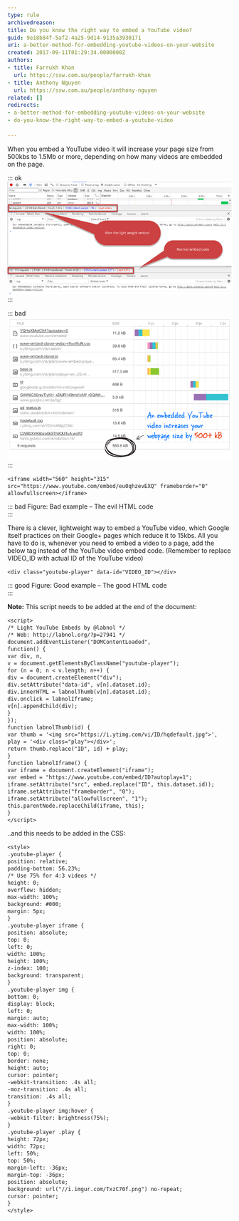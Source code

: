 ```yaml
---
type: rule
archivedreason: 
title: Do you know the right way to embed a YouTube video?
guid: 9e18b84f-5af2-4a25-9d14-9135a3930171
uri: a-better-method-for-embedding-youtube-videos-on-your-website
created: 2017-09-11T01:29:34.0000000Z
authors:
- title: Farrukh Khan
  url: https://ssw.com.au/people/farrukh-khan
- title: Anthony Nguyen
  url: https://ssw.com.au/people/anthony-nguyen
related: []
redirects:
- a-better-method-for-embedding-youtube-videos-on-your-website
- do-you-know-the-right-way-to-embed-a-youtube-video

---
```


When you embed a YouTube video it will increase your page size from 500kbs to 1.5Mb or more, depending on how many videos are embedded on the page.


<!--endintro-->


::: ok  
![Figure: A side by side comparison – everyone wants less requests and a smaller page size](video-embed-load-time.png)  
:::


::: bad  
![Figure: Bad example - Don’t add embed code directly from YouTube. For more details read "A Better Method for Embedding YouTube Videos on your Website"](video-embed-bad.png)  
:::
 


```
<iframe width="560" height="315" src="https://www.youtube.com/embed/eu0qhzevEXQ" frameborder="0" allowfullscreen></iframe>
```




::: bad
Figure: Bad example – The evil HTML code  
:::
 
There is a clever, lightweight way to embed a YouTube video, which Google itself practices on their Google+ pages which reduce it to 15kbs.
All you have to do is, whenever you need to embed a video to a page, add the below tag instead of the YouTube video embed code. (Remember to replace VIDEO\_ID with actual ID of the YouTube video)



```
<div class="youtube-player" data-id="VIDEO_ID"></div>
```




::: good
Figure: Good example – The good HTML code  
:::


**Note:** This script needs to be added at the end of the document:



```
<script>
/* Light YouTube Embeds by @labnol */
/* Web: http://labnol.org/?p=27941 */
document.addEventListener("DOMContentLoaded",
function() {
var div, n,
v = document.getElementsByClassName("youtube-player");
for (n = 0; n < v.length; n++) {
div = document.createElement("div");
div.setAttribute("data-id", v[n].dataset.id);
div.innerHTML = labnolThumb(v[n].dataset.id);
div.onclick = labnolIframe;
v[n].appendChild(div);
}
});
function labnolThumb(id) {
var thumb = '<img src="https://i.ytimg.com/vi/ID/hqdefault.jpg">',
play = '<div class="play"></div>';
return thumb.replace("ID", id) + play;
}
function labnolIframe() {
var iframe = document.createElement("iframe");
var embed = "https://www.youtube.com/embed/ID?autoplay=1";
iframe.setAttribute("src", embed.replace("ID", this.dataset.id));
iframe.setAttribute("frameborder", "0");
iframe.setAttribute("allowfullscreen", "1");
this.parentNode.replaceChild(iframe, this);
}
</script>
```



..and this needs to be added in the CSS:



```
<style>
.youtube-player {
position: relative;
padding-bottom: 56.23%;
/* Use 75% for 4:3 videos */
height: 0;
overflow: hidden;
max-width: 100%;
background: #000;
margin: 5px;
}
.youtube-player iframe {
position: absolute;
top: 0;
left: 0;
width: 100%;
height: 100%;
z-index: 100;
background: transparent;
}
.youtube-player img {
bottom: 0;
display: block;
left: 0;
margin: auto;
max-width: 100%;
width: 100%;
position: absolute;
right: 0;
top: 0;
border: none;
height: auto;
cursor: pointer;
-webkit-transition: .4s all;
-moz-transition: .4s all;
transition: .4s all;
}
.youtube-player img:hover {
-webkit-filter: brightness(75%);
}
.youtube-player .play {
height: 72px;
width: 72px;
left: 50%;
top: 50%;
margin-left: -36px;
margin-top: -36px;
position: absolute;
background: url("//i.imgur.com/TxzC70f.png") no-repeat;
cursor: pointer;
}
</style>
```
